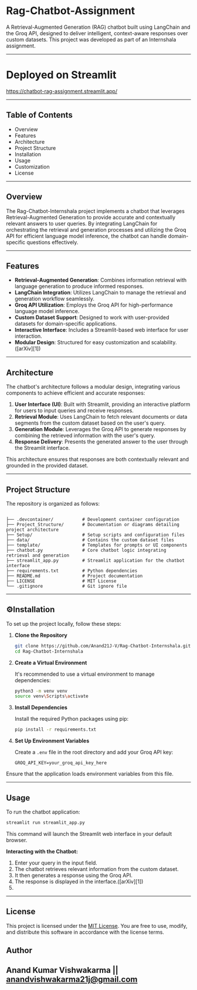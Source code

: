 
# Rag-Chatbot-Assignment
A Retrieval-Augmented Generation (RAG) chatbot built using LangChain and the Groq API, designed to deliver intelligent, context-aware responses over custom datasets. This project was developed as part of an Internshala assignment.

---

# Deployed on Streamlit
https://chatbot-rag-assignment.streamlit.app/

---

## Table of Contents

* Overview
* Features
* Architecture
* Project Structure
* Installation
* Usage
* Customization
* License

---

## Overview

The Rag-Chatbot-Internshala project implements a chatbot that leverages Retrieval-Augmented Generation to provide accurate and contextually relevant answers to user queries. By integrating LangChain for orchestrating the retrieval and generation processes and utilizing the Groq API for efficient language model inference, the chatbot can handle domain-specific questions effectively.

---

## Features

* **Retrieval-Augmented Generation**: Combines information retrieval with language generation to produce informed responses.
* **LangChain Integration**: Utilizes LangChain to manage the retrieval and generation workflow seamlessly.
* **Groq API Utilization**: Employs the Groq API for high-performance language model inference.
* **Custom Dataset Support**: Designed to work with user-provided datasets for domain-specific applications.
* **Interactive Interface**: Includes a Streamlit-based web interface for user interaction.
* **Modular Design**: Structured for easy customization and scalability.([arXiv][1])

---

## Architecture

The chatbot's architecture follows a modular design, integrating various components to achieve efficient and accurate responses:

1. **User Interface (UI)**: Built with Streamlit, providing an interactive platform for users to input queries and receive responses.
2. **Retrieval Module**: Uses LangChain to fetch relevant documents or data segments from the custom dataset based on the user's query.
3. **Generation Module**: Leverages the Groq API to generate responses by combining the retrieved information with the user's query.
4. **Response Delivery**: Presents the generated answer to the user through the Streamlit interface.

This architecture ensures that responses are both contextually relevant and grounded in the provided dataset.

---

## Project Structure

The repository is organized as follows:

```

├── .devcontainer/           # Development container configuration
├── Project_Structure/       # Documentation or diagrams detailing project architecture
├── Setup/                   # Setup scripts and configuration files
├── data/                    # Contains the custom dataset files
├── template/                # Templates for prompts or UI components
├── chatbot.py               # Core chatbot logic integrating retrieval and generation
├── streamlit_app.py         # Streamlit application for the chatbot interface
├── requirements.txt         # Python dependencies
├── README.md                # Project documentation
├── LICENSE                  # MIT License
└── .gitignore               # Git ignore file
```



---

## ⚙Installation

To set up the project locally, follow these steps:

1. **Clone the Repository**

   ```bash
   git clone https://github.com/Anand21J-V/Rag-Chatbot-Internshala.git
   cd Rag-Chatbot-Internshala
   ```



2. **Create a Virtual Environment**

   It's recommended to use a virtual environment to manage dependencies:

   ```bash
   python3 -m venv venv
   source venv\Scripts\activate
   ```



3. **Install Dependencies**

   Install the required Python packages using pip:

   ```bash
   pip install -r requirements.txt
   ```



4. **Set Up Environment Variables**

   Create a `.env` file in the root directory and add your Groq API key:

   ```env
   GROQ_API_KEY=your_groq_api_key_here
   ```



Ensure that the application loads environment variables from this file.

---

## Usage

To run the chatbot application:

```bash
streamlit run streamlit_app.py
```



This command will launch the Streamlit web interface in your default browser.

**Interacting with the Chatbot:**

1. Enter your query in the input field.
2. The chatbot retrieves relevant information from the custom dataset.
3. It then generates a response using the Groq API.
4. The response is displayed in the interface.([arXiv][1])
5. 
---

## License

This project is licensed under the [MIT License](LICENSE). You are free to use, modify, and distribute this software in accordance with the license terms.

## Author

Anand Kumar Vishwakarma || anandvishwakarma21j@gmail.com 
---

